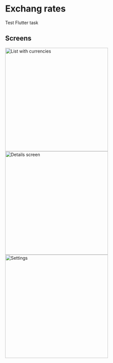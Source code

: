 # Exchang rates

Test Flutter task 

## Screens
<img width="330" alt="List with currencies" src="https://github.com/Inklementia/exchange-rates/assets/59497202/739892ab-1bfc-4448-9120-060610983a4c">
<img width="330" alt="Details screen" src="https://github.com/Inklementia/exchange-rates/assets/59497202/da1cd071-c400-4c52-beb9-055e046a821b">
<img width="330" alt="Settings" src="https://github.com/Inklementia/exchange-rates/assets/59497202/6a3d6e40-1e8a-4378-aeb7-dfad35b6ae41">
